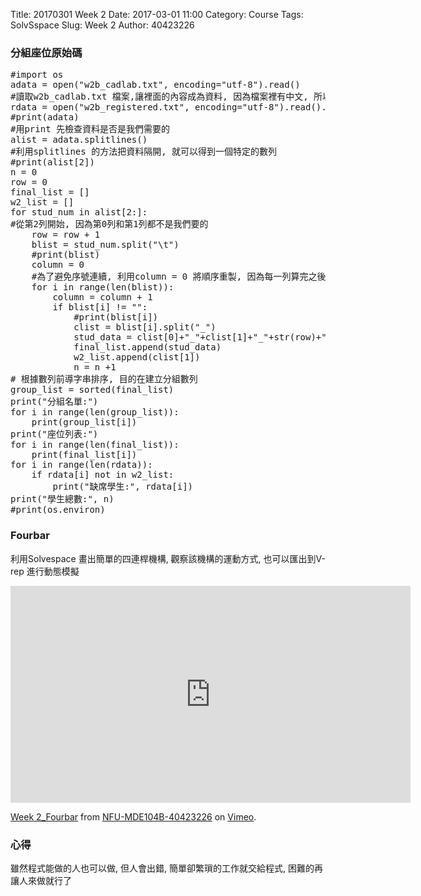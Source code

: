 Title: 20170301 Week 2
Date: 2017-03-01 11:00
Category: Course
Tags: SolvSspace
Slug: Week 2
Author: 40423226

<h3>分組座位原始碼</h3>
<pre class="brush: python">
#import os
adata = open("w2b_cadlab.txt", encoding="utf-8").read()
#讀取w2b_cadlab.txt 檔案,讓裡面的內容成為資料, 因為檔案裡有中文, 所以設定encoding 使用utf-8 的編驛碼
rdata = open("w2b_registered.txt", encoding="utf-8").read().splitlines()
#print(adata)
#用print 先檢查資料是否是我們需要的
alist = adata.splitlines()
#利用splitlines 的方法把資料隔開, 就可以得到一個特定的數列
#print(alist[2])
n = 0
row = 0
final_list = []
w2_list = []
for stud_num in alist[2:]:
#從第2列開始, 因為第0列和第1列都不是我們要的
    row = row + 1
    blist = stud_num.split("\t")
    #print(blist)
    column = 0
    #為了避免序號連續, 利用column = 0 將順序重製, 因為每一列算完之後要換下一列重新開始
    for i in range(len(blist)):
        column = column + 1
        if blist[i] != "":
            #print(blist[i])
            clist = blist[i].split("_")
            stud_data = clist[0]+"_"+clist[1]+"_"+str(row)+"_"+str(column)
            final_list.append(stud_data)
            w2_list.append(clist[1])
            n = n +1
# 根據數列前導字串排序, 目的在建立分組數列
group_list = sorted(final_list)
print("分組名單:")
for i in range(len(group_list)):
    print(group_list[i])
print("座位列表:")
for i in range(len(final_list)):
    print(final_list[i])
for i in range(len(rdata)):
    if rdata[i] not in w2_list:
        print("缺席學生:", rdata[i])
print("學生總數:", n)
#print(os.environ)
</pre>

<h3>Fourbar</h3>
<p>利用Solvespace 畫出簡單的四連桿機構, 觀察該機構的運動方式, 也可以匯出到V-rep 進行動態模擬</p>
<iframe src="https://player.vimeo.com/video/206177676" width="640" height="347" frameborder="0" webkitallowfullscreen mozallowfullscreen allowfullscreen></iframe>
<p><a href="https://vimeo.com/206177676">Week 2_Fourbar</a> from <a href="https://vimeo.com/user46807821">NFU-MDE104B-40423226</a> on <a href="https://vimeo.com">Vimeo</a>.</p>

<h3>心得</h3>
<p>雖然程式能做的人也可以做, 但人會出錯, 簡單卻繁瑣的工作就交給程式, 困難的再讓人來做就行了</p>